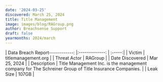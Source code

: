 ```yaml
---
date: '2024-03-25'
discovered: March 25, 2024
title: Title Management
image: images/blog/RAGroup.png
author: Breachsense Support
draft: false
yearmonths: 2024/march
---
```


| Data Breach Report------------:     |:-------------:    | :-----:|
| Victim      | titlemanagement.org      | 
| Threat Actor      | RAGroup      | 
| Date Discovered      | Mar 25, 2024      | 
| Description      | Title Management Inc. is the management company for The Schreiner Group of Title Insurance Companies.      | 
| Leak Size      | 107GB      | 

